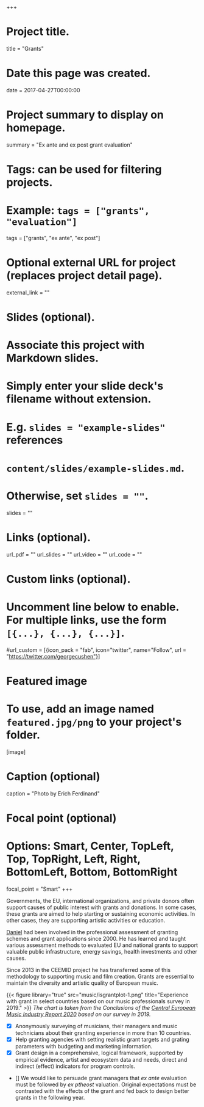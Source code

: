 +++
# Project title.
title = "Grants"

# Date this page was created.
date = 2017-04-27T00:00:00

# Project summary to display on homepage.
summary = "Ex ante and ex post grant evaluation"

# Tags: can be used for filtering projects.
# Example: `tags = ["grants", "evaluation"]`
tags = ["grants", "ex ante", "ex post"]

# Optional external URL for project (replaces project detail page).
external_link = ""

# Slides (optional).
#   Associate this project with Markdown slides.
#   Simply enter your slide deck's filename without extension.
#   E.g. `slides = "example-slides"` references 
#   `content/slides/example-slides.md`.
#   Otherwise, set `slides = ""`.
slides = ""

# Links (optional).
url_pdf = ""
url_slides = ""
url_video = ""
url_code = ""

# Custom links (optional).
#   Uncomment line below to enable. For multiple links, use the form `[{...}, {...}, {...}]`.
#url_custom = [{icon_pack = "fab", icon="twitter", name="Follow", url = "https://twitter.com/georgecushen"}]

# Featured image
# To use, add an image named `featured.jpg/png` to your project's folder. 

[image]
  # Caption (optional)
  caption = "Photo by Erich Ferdinand"
  
  # Focal point (optional)
  # Options: Smart, Center, TopLeft, Top, TopRight, Left, Right, BottomLeft, Bottom, BottomRight
  focal_point = "Smart"
+++

Governments, the EU, international organizations, and private donors often support causes of public interest with grants and donations. In some cases, these grants are aimed to help starting or sustaining economic activities. In other cases, they are supporting artistic activities or education.

[Daniel](https://dataandlyrics.com/author/daniel/) had been involved in the professional assessment of granting schemes and grant applications since 2000. He has learned and taught various assessment methods to evaluated EU and national grants to support valuable public infrastructure, energy savings, health investments and other causes.

Since 2013 in the CEEMID project he has transferred some of this methodology to supporting music and film creation. Grants are essential to maintain the diversity and artistic quality of European music.

{{< figure library="true" src="music/isgrantplot-1.png" title="Experience with grant in select countries based on our music professionals survey in 2019." >}}
*The chart is taken from the Conclusions of the  [Central European Music Industry Report 2020](https://ceereport2020.ceemid.eu/conclusions-policy-business-strategy-recommendations.html#support-schemes-for-developing-the-music-scene) based on our survey in 2019.*

- [x] Anonymously surveying of musicians, their managers and music technicians about their granting experience in more than 10 countries.
- [x] Help granting agencies with setting realistic grant targets and grating parameters with budgeting and marketing information.
- [x] Grant design in a comprehensive, logical framework, supported by empirical evidence, artist and ecosystem data and needs, direct and indirect (effect) indicators for program controls.
- [] We would like to persuade grant managers that _ex ante_ evaluation must be followed by _ex ptheost_ valuation. Original expectations must be contrasted with the effects of the grant and fed back to design better grants in the following year.


